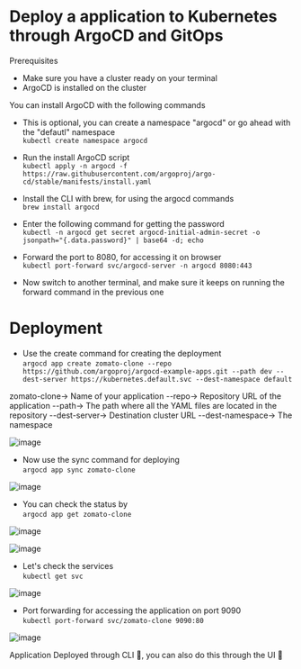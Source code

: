 # Deploy a application to Kubernetes through ArgoCD and GitOps

Prerequisites
- Make sure you have a cluster ready on your terminal
- ArgoCD is installed on the cluster

You can install ArgoCD with the following commands

- This is optional, you can create a namespace "argocd" or go ahead with the "defautl" namespace<br>
`kubectl create namespace argocd`

- Run the install ArgoCD script <br>
`kubectl apply -n argocd -f https://raw.githubusercontent.com/argoproj/argo-cd/stable/manifests/install.yaml`

- Install the CLI with brew, for using the argocd commands <br>
`brew install argocd`

- Enter the following command for getting the password <br>
`kubectl -n argocd get secret argocd-initial-admin-secret -o jsonpath="{.data.password}" | base64 -d; echo`

- Forward the port to 8080, for accessing it on browser <br>
`kubectl port-forward svc/argocd-server -n argocd 8080:443`

- Now switch to another terminal, and make sure it keeps on running the forward command in the previous one

# Deployment

- Use the create command for creating the deployment <br>
`argocd app create zomato-clone --repo https://github.com/argoproj/argocd-example-apps.git --path dev --dest-server https://kubernetes.default.svc --dest-namespace default` 

zomato-clone-> Name of your application
--repo-> Repository URL of the application
--path-> The path where all the YAML files are located in the repository
--dest-server-> Destination cluster URL
--dest-namespace-> The namespace 

![image](https://user-images.githubusercontent.com/84350895/218014312-01eebe34-86d7-42fc-b671-a778af6080a7.png)


- Now use the sync command for deploying <br>
`argocd app sync zomato-clone`

![image](https://user-images.githubusercontent.com/84350895/218012484-a9d5db47-948f-410d-9dae-e85c5366cbc6.png)


- You can check the status by <br>
`argocd app get zomato-clone` 

![image](https://user-images.githubusercontent.com/84350895/218013110-83400e16-daa0-4516-90d6-d88b3906a070.png) <br>

![image](https://user-images.githubusercontent.com/84350895/218012814-b7d30a12-f7a1-4352-aec4-4e13e6d062ba.png)


- Let's check the services <br>
`kubectl get svc` 

![image](https://user-images.githubusercontent.com/84350895/218014513-74a7d6e9-aadc-4d24-bd2e-539874ad52cf.png)


- Port forwarding for accessing the application on port 9090 <br>
`kubectl port-forward svc/zomato-clone 9090:80` 

![image](https://user-images.githubusercontent.com/84350895/218014621-64fd82ef-da9a-437b-91d5-888eb9847502.png) <br>

Application Deployed through CLI 🎉, you can also do this through the UI 🚀








